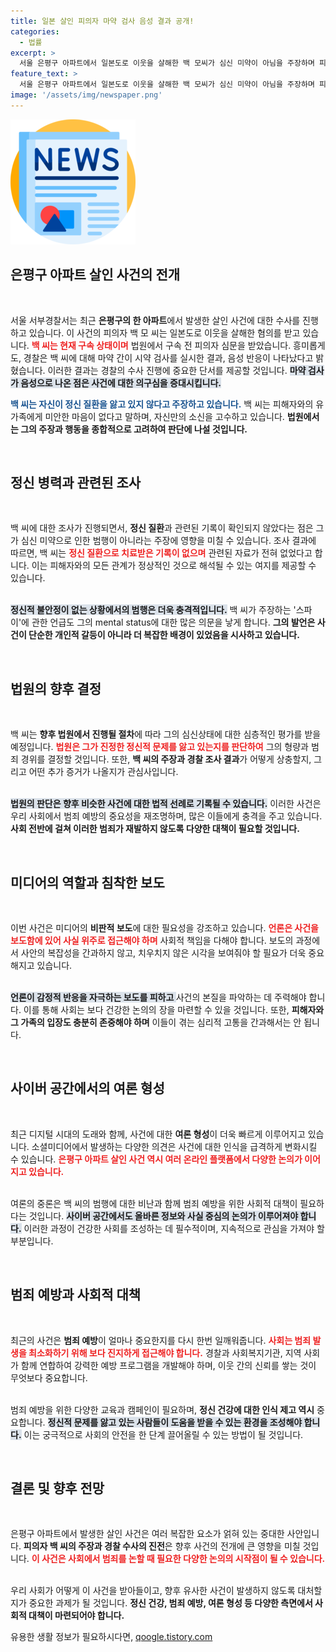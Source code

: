 ```yaml
---
title: 일본 살인 피의자 마약 검사 음성 결과 공개!
categories:
  - 법률
excerpt: >
  서울 은평구 아파트에서 일본도로 이웃을 살해한 백 모씨가 심신 미약이 아님을 주장하며 피해자에게 미안한 마음이 없다고 밝혔습니다. 마약 검사 결과는 음성이었고, 정신 질환 기록도 없어 충격을 더하고 있습니다.
feature_text: >
  서울 은평구 아파트에서 일본도로 이웃을 살해한 백 모씨가 심신 미약이 아님을 주장하며 피해자에게 미안한 마음이 없다고 밝혔습니다. 마약 검사 결과는 음성이었고, 정신 질환 기록도 없어 충격을 더하고 있습니다.
image: '/assets/img/newspaper.png'
---
```


<p><img src="/assets/img/newspaper.png" alt="kimp 속보" /></p>

<h2 data-ke-size="size26">은평구 아파트 살인 사건의 전개</h2>

<p data-ke-size="size16">&nbsp;</p>

<p>서울 서부경찰서는 최근 <b>은평구의 한 아파트</b>에서 발생한 살인 사건에 대한 수사를 진행하고 있습니다. 이 사건의 피의자 백 모 씨는 일본도로 이웃을 살해한 혐의를 받고 있습니다. <b><span style="color: #ee2323;">백 씨는 현재 구속 상태이며</span></b> 법원에서 구속 전 피의자 심문을 받았습니다. 흥미롭게도, 경찰은 백 씨에 대해 마약 간이 시약 검사를 실시한 결과, 음성 반응이 나타났다고 밝혔습니다. 이러한 결과는 경찰의 수사 진행에 중요한 단서를 제공할 것입니다. <b><span style="background-color: #21538527;">마약 검사가 음성으로 나온 점은 사건에 대한 의구심을 증대시킵니다.</span></b> </p>

<p><b><span style="color: #1a5490;">백 씨는 자신이 정신 질환을 앓고 있지 않다고 주장하고 있습니다.</span></b> 백 씨는 피해자와의 유가족에게 미안한 마음이 없다고 말하며, 자신만의 소신을 고수하고 있습니다. <b>법원에서는 그의 주장과 행동을 종합적으로 고려하여 판단에 나설 것입니다.</b> </p>

<p data-ke-size="size16">&nbsp;</p>

<h2 data-ke-size="size26">정신 병력과 관련된 조사</h2>

<p data-ke-size="size16">&nbsp;</p>

<p>백 씨에 대한 조사가 진행되면서, <b>정신 질환</b>과 관련된 기록이 확인되지 않았다는 점은 그가 심신 미약으로 인한 범행이 아니라는 주장에 영향을 미칠 수 있습니다. 조사 결과에 따르면, 백 씨는 <b><span style="color: #ee2323;">정신 질환으로 치료받은 기록이 없으며</span></b> 관련된 자료가 전혀 없었다고 합니다. 이는 피해자와의 모든 관계가 정상적인 것으로 해석될 수 있는 여지를 제공할 수 있습니다. </p>

<p><br><b><span style="background-color: #21538527;">정신적 불안정이 없는 상황에서의 범행은 더욱 충격적입니다.</span></b>  백 씨가 주장하는 '스파이'에 관한 언급도 그의 mental status에 대한 많은 의문을 낳게 합니다. <b>그의 발언은 사건이 단순한 개인적 갈등이 아니라 더 복잡한 배경이 있었음을 시사하고 있습니다.</b></p>

<p data-ke-size="size16">&nbsp;</p>

<h2 data-ke-size="size26">법원의 향후 결정</h2>

<p data-ke-size="size16">&nbsp;</p>

<p>백 씨는 <b>향후 법원에서 진행될 절차</b>에 따라 그의 심신상태에 대한 심층적인 평가를 받을 예정입니다. <b><span style="color: #ee2323;">법원은 그가 진정한 정신적 문제를 앓고 있는지를 판단하여</span></b> 그의 형량과 범죄 경위를 결정할 것입니다. 또한, <b>백 씨의 주장과 경찰 조사 결과</b>가 어떻게 상충할지, 그리고 어떤 추가 증거가 나올지가 관심사입니다.</p>

<p><br><b><span style="background-color: #21538527;">법원의 판단은 향후 비슷한 사건에 대한 법적 선례로 기록될 수 있습니다.</span></b> 이러한 사건은 우리 사회에서 범죄 예방의 중요성을 재조명하며, 많은 이들에게 충격을 주고 있습니다. <b>사회 전반에 걸쳐 이러한 범죄가 재발하지 않도록 다양한 대책이 필요할 것입니다.</b></p>

<p data-ke-size="size16">&nbsp;</p>

<h2 data-ke-size="size26">미디어의 역할과 침착한 보도</h2>

<p data-ke-size="size16">&nbsp;</p>

<p>이번 사건은 미디어의 <b>비판적 보도</b>에 대한 필요성을 강조하고 있습니다. <b><span style="color: #ee2323;">언론은 사건을 보도함에 있어 사실 위주로 접근해야 하며</span></b> 사회적 책임을 다해야 합니다. 보도의 과정에서 사안의 복잡성을 간과하지 않고, 치우치지 않은 시각을 보여줘야 할 필요가 더욱 중요해지고 있습니다.</p>

<p><br><b><span style="background-color: #21538527;">언론이 감정적 반응을 자극하는 보도를 피하고 </span></b> 사건의 본질을 파악하는 데 주력해야 합니다. 이를 통해 사회는 보다 건강한 논의의 장을 마련할 수 있을 것입니다. 또한, <b>피해자와 그 가족의 입장도 충분히 존중해야 하며</b> 이들이 겪는 심리적 고통을 간과해서는 안 됩니다.</p>

<p data-ke-size="size16">&nbsp;</p>

<h2 data-ke-size="size26">사이버 공간에서의 여론 형성</h2>

<p data-ke-size="size16">&nbsp;</p>

<p>최근 디지털 시대의 도래와 함께, 사건에 대한 <b>여론 형성</b>이 더욱 빠르게 이루어지고 있습니다. 소셜미디어에서 발생하는 다양한 의견은 사건에 대한 인식을 급격하게 변화시킬 수 있습니다. <b><span style="color: #ee2323;">은평구 아파트 살인 사건 역시 여러 온라인 플랫폼에서 다양한 논의가 이어지고 있습니다.</span></b></p>

<p><br>여론의 중론은 백 씨의 범행에 대한 비난과 함께 범죄 예방을 위한 사회적 대책이 필요하다는 것입니다. <b><span style="background-color: #21538527;">사이버 공간에서도 올바른 정보와 사실 중심의 논의가 이루어져야 합니다.</span></b> 이러한 과정이 건강한 사회를 조성하는 데 필수적이며, 지속적으로 관심을 가져야 할 부분입니다.</p>

<p data-ke-size="size16">&nbsp;</p>

<h2 data-ke-size="size26">범죄 예방과 사회적 대책</h2>

<p data-ke-size="size16">&nbsp;</p>

<p>최근의 사건은 <b>범죄 예방</b>이 얼마나 중요한지를 다시 한번 일깨워줍니다. <b><span style="color: #ee2323;">사회는 범죄 발생을 최소화하기 위해 보다 진지하게 접근해야 합니다.</span></b> 경찰과 사회복지기관, 지역 사회가 함께 연합하여 강력한 예방 프로그램을 개발해야 하며, 이웃 간의 신뢰를 쌓는 것이 무엇보다 중요합니다.</p>

<p><br>범죄 예방을 위한 다양한 교육과 캠페인이 필요하며, <b>정신 건강에 대한 인식 제고 역시</b> 중요합니다. <b><span style="background-color: #21538527;">정신적 문제를 앓고 있는 사람들이 도움을 받을 수 있는 환경을 조성해야 합니다.</span></b> 이는 궁극적으로 사회의 안전을 한 단계 끌어올릴 수 있는 방법이 될 것입니다.</p>

<p data-ke-size="size16">&nbsp;</p>

<h2 data-ke-size="size26">결론 및 향후 전망</h2>

<p data-ke-size="size16">&nbsp;</p>

<p>은평구 아파트에서 발생한 살인 사건은 여러 복잡한 요소가 얽혀 있는 중대한 사안입니다. <b>피의자 백 씨의 주장과 경찰 수사의 진전</b>은 향후 사건의 전개에 큰 영향을 미칠 것입니다. <b><span style="color: #ee2323;">이 사건은 사회에서 범죄를 논할 때 필요한 다양한 논의의 시작점이 될 수 있습니다.</span></b> </p>

<p><br>우리 사회가 어떻게 이 사건을 받아들이고, 향후 유사한 사건이 발생하지 않도록 대처할지가 중요한 과제가 될 것입니다. <b>정신 건강, 범죄 예방, 여론 형성 등 다양한 측면에서 사회적 대책이 마련되어야 합니다.</b></p>
유용한 생활 정보가 필요하시다면, <a href="https://qoogle.tistory.com" rel="dofollow">qoogle.tistory.com</a>


